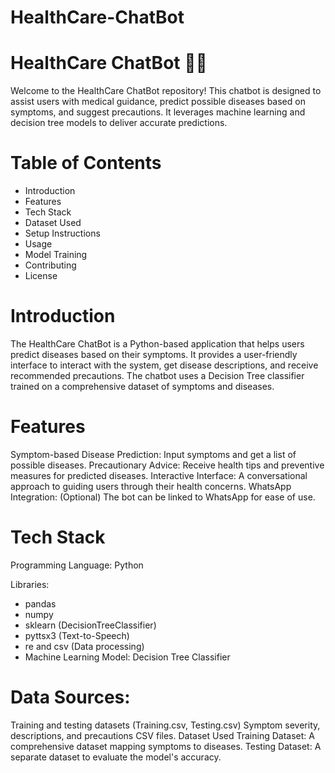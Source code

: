 # HealthCare-ChatBot

# HealthCare ChatBot 🤖💊
Welcome to the HealthCare ChatBot repository! This chatbot is designed to assist users with medical guidance, predict possible diseases based on symptoms, and suggest precautions. It leverages machine learning and decision tree models to deliver accurate predictions.

# Table of Contents
- Introduction
- Features
- Tech Stack
- Dataset Used
- Setup Instructions
- Usage
- Model Training
- Contributing
- License
  
# Introduction
The HealthCare ChatBot is a Python-based application that helps users predict diseases based on their symptoms. It provides a user-friendly interface to interact with the system, get disease descriptions, and receive recommended precautions. The chatbot uses a Decision Tree classifier trained on a comprehensive dataset of symptoms and diseases.

# Features
Symptom-based Disease Prediction: Input symptoms and get a list of possible diseases.
Precautionary Advice: Receive health tips and preventive measures for predicted diseases.
Interactive Interface: A conversational approach to guiding users through their health concerns.
WhatsApp Integration: (Optional) The bot can be linked to WhatsApp for ease of use.

# Tech Stack
Programming Language: Python

Libraries:
- pandas
- numpy
- sklearn (DecisionTreeClassifier)
- pyttsx3 (Text-to-Speech)
- re and csv (Data processing)
- Machine Learning Model: Decision Tree Classifier
  
# Data Sources:
Training and testing datasets (Training.csv, Testing.csv)
Symptom severity, descriptions, and precautions CSV files.
Dataset Used
Training Dataset: A comprehensive dataset mapping symptoms to diseases.
Testing Dataset: A separate dataset to evaluate the model's accuracy.


